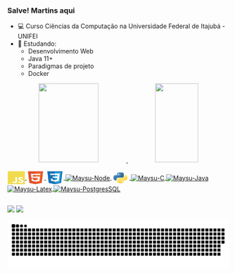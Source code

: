 ### Salve! Martins aqui

- 💻 Curso Ciências da Computação na Universidade Federal de Itajubá - UNIFEI
- 🌱 Estudando:
  - Desenvolvimento Web
  - Java 11+
  - Paradigmas de projeto
  - Docker

<div align="center">
  <a href="https://github.com/MatMB115">
  <img height="180em" width="52%" src="https://github-readme-stats.vercel.app/api?username=MatMB115&show_icons=true&theme=dark&include_all_commits=false&count_private=true"/>
  <img height="180em" width="44%" src="https://github-readme-stats.vercel.app/api/top-langs/?username=MatMB115&layout=compact&langs_count=6&theme=dark"/>
</div>
  
</div>
<div style="display: inline_block"><br>
  <img align="center" alt="Maysu-Js" height="30" width="40" src="https://raw.githubusercontent.com/devicons/devicon/master/icons/javascript/javascript-plain.svg">
  <img align="center" alt="Maysu-HTML" height="30" width="40" src="https://raw.githubusercontent.com/devicons/devicon/master/icons/html5/html5-original.svg">
  <img align="center" alt="Maysu-CSS" height="30" width="40" src="https://raw.githubusercontent.com/devicons/devicon/master/icons/css3/css3-original.svg">
  <img align="center" alt="Maysu-Node" height="30" width="40" src="https://cdn.jsdelivr.net/gh/devicons/devicon/icons/nodejs/nodejs-original.svg" />
  <img align="center" alt="Maysu-Python" height="30" width="40" src="https://raw.githubusercontent.com/devicons/devicon/master/icons/python/python-original.svg">
  <img align="center" alt="Maysu-C" height="30" width="40" src="https://cdn.jsdelivr.net/gh/devicons/devicon/icons/c/c-original.svg">
  <img align="center" alt="Maysu-Java" height="30" width="40" src="https://cdn.jsdelivr.net/gh/devicons/devicon/icons/java/java-original.svg">
  <img align="center" alt="Maysu-Latex" height="30" width="40" src="https://cdn.jsdelivr.net/gh/devicons/devicon/icons/latex/latex-original.svg">
  <img align="center" alt="Maysu-PostgresSQL" height="30" width="40" src="https://cdn.jsdelivr.net/gh/devicons/devicon/icons/postgresql/postgresql-original-wordmark.svg">
  
</div>


##

</div>
<a href = "mailto:matmb@unifei.edu.br"><img src="https://img.shields.io/badge/-Gmail-%23333?style=for-the-badge&logo=gmail&logoColor=white" target="_blank"></a>
<a href="https://www.linkedin.com/in/matmb/" target="_blank"><img src="https://img.shields.io/badge/-LinkedIn-%230077B5?style=for-the-badge&logo=linkedin&logoColor=white" target="_blank"></a>

  ![Snake animation](https://github.com/MatMB115/MatMB115/blob/output/github-contribution-grid-snake.svg)
</div>
